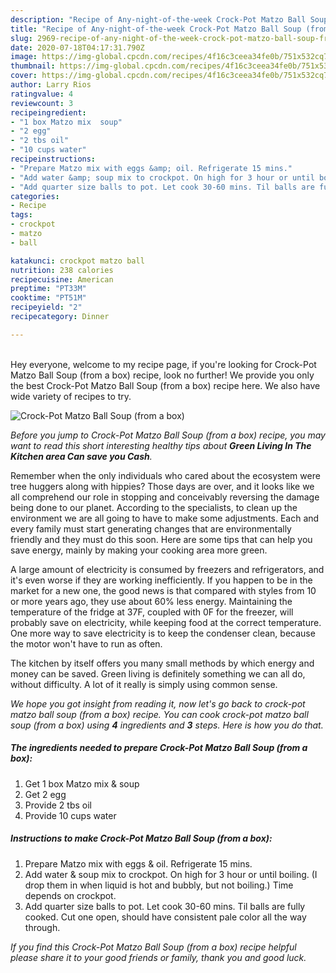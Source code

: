 ```yaml
---
description: "Recipe of Any-night-of-the-week Crock-Pot Matzo Ball Soup (from a box)"
title: "Recipe of Any-night-of-the-week Crock-Pot Matzo Ball Soup (from a box)"
slug: 2969-recipe-of-any-night-of-the-week-crock-pot-matzo-ball-soup-from-a-box
date: 2020-07-18T04:17:31.790Z
image: https://img-global.cpcdn.com/recipes/4f16c3ceea34fe0b/751x532cq70/crock-pot-matzo-ball-soup-from-a-box-recipe-main-photo.jpg
thumbnail: https://img-global.cpcdn.com/recipes/4f16c3ceea34fe0b/751x532cq70/crock-pot-matzo-ball-soup-from-a-box-recipe-main-photo.jpg
cover: https://img-global.cpcdn.com/recipes/4f16c3ceea34fe0b/751x532cq70/crock-pot-matzo-ball-soup-from-a-box-recipe-main-photo.jpg
author: Larry Rios
ratingvalue: 4
reviewcount: 3
recipeingredient:
- "1 box Matzo mix  soup"
- "2 egg"
- "2 tbs oil"
- "10 cups water"
recipeinstructions:
- "Prepare Matzo mix with eggs &amp; oil. Refrigerate 15 mins."
- "Add water &amp; soup mix to crockpot. On high for 3 hour or until boiling. (I drop them in when liquid is hot and bubbly, but not boiling.) Time depends on crockpot."
- "Add quarter size balls to pot. Let cook 30-60 mins. Til balls are fully cooked. Cut one open, should have consistent pale color all the way through."
categories:
- Recipe
tags:
- crockpot
- matzo
- ball

katakunci: crockpot matzo ball 
nutrition: 238 calories
recipecuisine: American
preptime: "PT33M"
cooktime: "PT51M"
recipeyield: "2"
recipecategory: Dinner

---
```

<br>
Hey everyone, welcome to my recipe page, if you're looking for Crock-Pot Matzo Ball Soup (from a box) recipe, look no further! We provide you only the best Crock-Pot Matzo Ball Soup (from a box) recipe here. We also have wide variety of recipes to try.
<br>


![Crock-Pot Matzo Ball Soup (from a box)](https://img-global.cpcdn.com/recipes/4f16c3ceea34fe0b/751x532cq70/crock-pot-matzo-ball-soup-from-a-box-recipe-main-photo.jpg)

<i>Before you jump to Crock-Pot Matzo Ball Soup (from a box) recipe, you may want to read this short interesting healthy tips about 
<strong>Green Living In The Kitchen area Can save you Cash</strong>.</i>
</br>

Remember when the only individuals who cared about the ecosystem were tree huggers along with hippies? Those days are over, and it looks like we all comprehend our role in stopping and conceivably reversing the damage being done to our planet. According to the specialists, to clean up the environment we are all going to have to make some adjustments. Each and every family must start generating changes that are environmentally friendly and they must do this soon. Here are some tips that can help you save energy, mainly by making your cooking area more green.

A large amount of electricity is consumed by freezers and refrigerators, and it's even worse if they are working inefficiently. If you happen to be in the market for a new one, the good news is that compared with styles from 10 or more years ago, they use about 60% less energy. Maintaining the temperature of the fridge at 37F, coupled with 0F for the freezer, will probably save on electricity, while keeping food at the correct temperature. One more way to save electricity is to keep the condenser clean, because the motor won't have to run as often.

The kitchen by itself offers you many small methods by which energy and money can be saved. Green living is definitely something we can all do, without difficulty. A lot of it really is simply using common sense.


<i>We hope you got insight from reading it, now let's go back to crock-pot matzo ball soup (from a box) recipe. You can cook crock-pot matzo ball soup (from a box) using <strong>4</strong> ingredients and <strong>3</strong> steps. Here is how you do that.
</i>

##### The ingredients needed to prepare Crock-Pot Matzo Ball Soup (from a box):

1. Get 1 box Matzo mix &amp; soup
1. Get 2 egg
1. Provide 2 tbs oil
1. Provide 10 cups water


##### Instructions to make Crock-Pot Matzo Ball Soup (from a box):

1. Prepare Matzo mix with eggs &amp; oil. Refrigerate 15 mins.
1. Add water &amp; soup mix to crockpot. On high for 3 hour or until boiling. (I drop them in when liquid is hot and bubbly, but not boiling.) Time depends on crockpot.
1. Add quarter size balls to pot. Let cook 30-60 mins. Til balls are fully cooked. Cut one open, should have consistent pale color all the way through.


<i>If you find this Crock-Pot Matzo Ball Soup (from a box) recipe helpful please share it to your good friends or family, thank you and good luck.</i>
